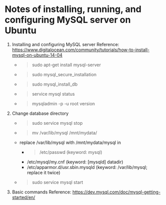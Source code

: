 # Notes of installing, running, and configuring MySQL server on Ubuntu

1. Installing and configuring MySQL server
    Reference: https://www.digitalocean.com/community/tutorials/how-to-install-mysql-on-ubuntu-14-04
    + > sudo apt-get install mysql-server
    + > sudo mysql_secure_installation
    + > sudo mysql_install_db
    + > service mysql status
    + > mysqladmin -p -u root version

2. Change database directory
    + > sudo service mysql stop
    + > mv /var/lib/mysql /mnt/mydata/
    + replace /var/lib/mysql with /mnt/mydata/mysql in
        - > /etc/passwd         (keyword: mysql)
        + /etc/mysql/my.cnf     (keyword: [mysqld] datadir)
        + /etc/apparmor.d/usr.sbin.mysqld   (keyword: /var/lib/mysql; replace it twice)
    + > sudo service mysql start

3. Basic commands
    Reference: https://dev.mysql.com/doc/mysql-getting-started/en/

